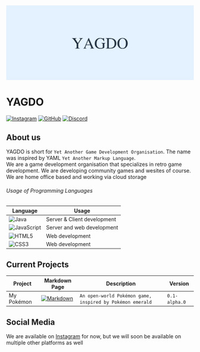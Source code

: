 ![BANNER](https://github.com/YAGDO/.github/blob/05d5e5734dcee62fa9bdc9465eecd44fbbcbe528/profile/Discord%20Message%20Banner%20(light).png)

# YAGDO
[![Instagram](https://img.shields.io/badge/Instagram-%23E4405F.svg?style=flat&logo=Instagram&logoColor=white)](https://www.instagram.com/yagdo_official/) [![GitHub](https://img.shields.io/badge/github-%23121011.svg?style=flat&logo=github&logoColor=white)](https://github.com/YAGDO) [![Discord](https://img.shields.io/badge/Discord-%235865F2.svg?style=flat&logo=discord&logoColor=white)](https://github.com/YAGDO/.github/blob/1217ea30380ba015f6faaf0d20bb36dcdc476373/profile/pages/discord.md)

## About us
YAGDO is short for `Yet Another Game Development Organisation`. The name was inspired by YAML `Yet Another Markup Language`. <br>
We are a game development organisation that specializes in retro game development. We are developing community games and wesites of course. <br> 
We are home office based and working via cloud storage <br>

###### Usage of Programming Languages
Language | Usage 
--|--
![Java](https://img.shields.io/badge/java-%23ED8B00.svg?style=for-the-badge&logo=java&logoColor=white) | Server & Client development
![JavaScript](https://img.shields.io/badge/javascript-%23323330.svg?style=for-the-badge&logo=javascript&logoColor=%23F7DF1E) | Server and web development
![HTML5](https://img.shields.io/badge/html5-%23E34F26.svg?style=for-the-badge&logo=html5&logoColor=white) | Web development
![CSS3](https://img.shields.io/badge/css3-%231572B6.svg?style=for-the-badge&logo=css3&logoColor=white) | Web development

## Current Projects
Project | Markdown Page | Description | Version
--|--|--|--
My Pokémon | [![Markdown](https://img.shields.io/badge/markdown-%23000000.svg?style=for-the-badge&logo=markdown&logoColor=white)](https://github.com/YAGDO/.github/blob/70e048bd669be25adb4ce342e35f383016e8150c/profile/pages/my_pokemon.md) | `An open-world Pokémon game, inspired by Pokémon emerald` | `0.1-alpha.0`

## Social Media
We are available on [Instagram](https://www.instagram.com/yagdo_official/) for now, but we will soon be available on multiple other platforms as well
